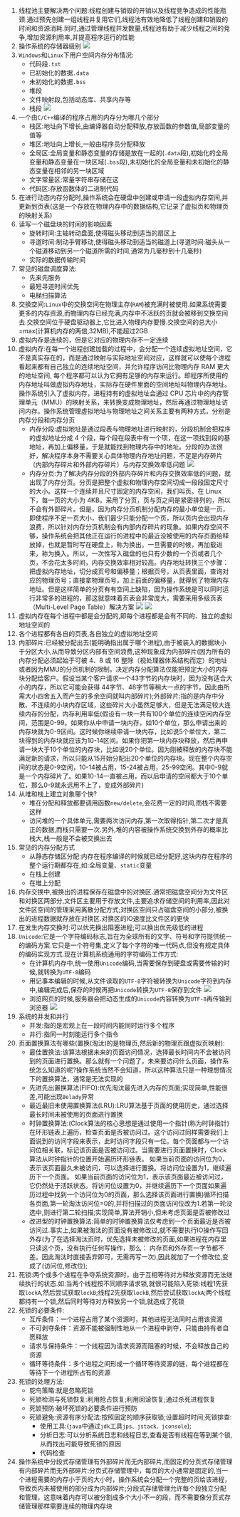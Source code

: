 1. 线程池主要解决两个问题:线程创建与销毁的开销以及线程竞争造成的性能瓶颈.通过预先创建一组线程并复用它们,线程池有效地降低了线程创建和销毁的时间和资源消耗.同时,通过管理线程并发数量,线程池有助于减少线程之间的竞争,增加资源利用率,并提高程序运行的性能
2. 操作系统的存储器级别
   ![](../markdown图像集/2025-04-12-17-32-03.png)
3. `Windows`和`Linux`下用户空间内存分布情况:
   * 代码段`.txt`
   * 已初始化的数据`.data`
   * 未初始化的数据`.bss`
   * 堆段
   * 文件映射段,包括动态库、共享内存等
   * 栈段
   ![](../markdown图像集/2025-05-14-22-37-30.png) 
4. 一个由`C/C++`编译的程序占用的内存分为哪几个部分
   * 栈区:地址向下增长,由编译器自动分配释放,存放函数的参数值,局部变量的值等
   * 堆区:地址向上增长,一般由程序员分配释放
   * 全局区:全局变量和静态变量的存储是放在一起的(`.data`段),初始化的全局变量和静态变量在一块区域(`.bss`段),未初始化的全局变量和未初始化的静态变量在相邻的另一块区域
   * 文字常量区:常量字符串存储在这
   * 代码区:存放函数体的二进制代码
5. 在进行动态内存分配时,操作系统会在硬盘中创建或申请一段虚拟内存空间,并更新到页表(这是一个存放在物理内存中的数据结构,它记录了虚拟页和物理页的映射关系)
6. 读写一个磁盘块的时间的影响因素
   * 旋转时间:主轴转动盘面,使得磁头移动到适当的扇区上
   * 寻道时间:制动手臂移动,使得磁头移动到适当的磁道上(寻道时间:磁头从一个磁道移动到另一个磁道所需的时间,通常为几毫秒到十几毫秒)
   * 实际的数据传输时间
7. 常见的磁盘调度算法:
   * 先来先服务
   * 最短寻道时间优先
   * 电梯扫描算法
8. 交换空间:`Linux`中的交换空间在物理主存(`RAM`)被充满时被使用.如果系统需要更多的内存资源,而物理内存已经充满,内存中不活跃的页就会被移到交换空间去.交换空间位于硬盘驱动器上,它比进入物理内存要慢.交换空间的总大小=max(计算机内存的两倍,32MB),不能超过2GB
9. 虚拟内存是连续的，但是它对应的物理内存不一定连续
10. 虚拟内存:在每⼀个进程创建加载的过程中，会分配⼀个连续虚拟地址空间，它不是真实存在的，⽽是通过映射与实际地址空间对应，这样就可以使每个进程看起来都有⾃⼰独⽴的连续地址空间，并允许程序访问⽐物理内存 RAM 更⼤的地址空间, 每个程序都可以认为它拥有⾜够的内存来运⾏。即程序所使用的内存地址叫做虚拟内存地址，实际存在硬件里面的空间地址叫物理内存地址。操作系统引入了虚拟内存，进程持有的虚拟地址会通过 CPU 芯片中的内存管理单元（MMU）的映射关系，来转换变成物理地址，然后再通过物理地址访问内存。操作系统管理虚拟地址与物理地址之间关系主要有两种方式，分别是内存分段和内存分页
    * 内存分段:虚拟地址是通过段表与物理地址进行映射的，分段机制会把程序的虚拟地址分成 4 个段，每个段在段表中有一个项，在这一项找到段的基地址，再加上偏移量，于是就能找到物理内存中的地址。分段的办法很好，解决程序本身不需要关心具体物理内存地址问题，不足是内存碎片（内部内存碎片和外部内存碎片）与内存交换效率低问题
    ![](../markdown图像集/2025-04-12-22-24-18.png) 
    * 内存分页:为了解决内存分段的外部内存碎片和内存交换效率低的问题，就出现了内存分页。分页是把整个虚拟和物理内存空间切成一段段固定尺寸的大小。这样一个连续并且尺寸固定的内存空间，我们叫页。在 Linux 下，每一页的大小为 4KB。采用了分页，页与页之间是紧密排列的，所以不会有外部碎片。但是，因为内存分页机制分配内存的最小单位是一页，即使程序不足一页大小，我们最少只能分配一个页，所以页内会出现内存浪费，所以针对内存分页机制会有内部内存碎片的现象。如果内存空间不够，操作系统会把其他正在运行的进程中的最近没被使用的内存页面给释放掉，也就是暂时写在硬盘上，称为换出。一旦需要的时候，再加载进来，称为换入。所以，一次性写入磁盘的也只有少数的一个页或者几个页，不会花太多时间，内存交换效率相对较高。内存地址转换三个步骤：把虚拟内存地址，切分成页号和偏移量；根据页号，从页表里面，查询对应的物理页号；直接拿物理页号，加上前面的偏移量，就得到了物理内存地址。但是这样简单的分页有有空间上缺陷，因为操作系统是可以同时运行非常多的进程的，那这就意味着页表会非常庞大，需要采用多级页表（Multi-Level Page Table）解决方案
    ![](../markdown图像集/2025-04-12-22-25-58.png)
    ![](../markdown图像集/2025-04-12-17-27-51.png)
11. 虚拟内存在每个进程中都是会分配的,即每个进程都是会有不同的、独立的虚拟地址空间的
12. 各个进程都有各自的页表,各自独立的虚拟地址空间
13. 内部碎片:已经被分配出去(能明确指出属于哪个进程),由于被装入的数据块小于分区大小,从而导致分区内部有空间浪费,这种现象成为内部碎片(因为所有的内存分配必须起始于可被 4、8 或 16 整除（视处理器体系结构而定）的地址或者因为MMU的分页机制的限制，决定内存分配算法仅能把预定大小的内存块分配给客户。假设当某个客户请求一个43字节的内存块时，因为没有适合大小的内存，所以它可能会获得 44字节、48字节等稍大一点的字节，因此由所需大小四舍五入而产生的多余空间就叫内部碎片);外部碎片:指的是内存中分散、不连续的小块内存区域，这些碎片大小虽然足够大，但是无法满足较大连续内存的分配，内存利用率低(假设有一块一共有100个单位的连续空闲内存空间，范围是0-99。如果你从中申请一块内存，如10个单位，那么申请出来的内存块就为0-9区间。这时候你继续申请一块内存，比如说5个单位大，第二块得到的内存块就应该为10-14区间。如果你把第一块内存块释放，然后再申请一块大于10个单位的内存块，比如说20个单位。因为刚被释放的内存块不能满足新的请求，所以只能从15开始分配出20个单位的内存块。现在整个内存空间的状态是0-9空闲，10-14被占用，15-24被占用，25-99空闲。其中0-9就是一个内存碎片了。如果10-14一直被占用，而以后申请的空间都大于10个单位，那么0-9就永远用不上了，变成外部碎片)
14. 从堆和栈上建立对象哪个快?
    * 堆在分配和释放都要调用函数`new/delete`,会花费一定的时间,而栈不需要这样
    * 访问堆的一个具体单元,需要两次访问内存,第一次取得指针,第二次才是真正的数据,而栈只需要一次.另外,堆的内容被操作系统交换到外存的概率比栈大,栈一般是不会被交换出去
15. 常见的内存分配方式
    * 从静态存储区分配:内存在程序编译的时候就已经分配好,这块内存在程序的整个运行期都存在,如:全局变量、`static`变量
    * 在栈上创建
    * 在堆上分配
16. 内存交换中,被换出的进程保存在磁盘中的对换区.通常把磁盘空间分为文件区和对换区两部分,文件区主要用于存放文件,主要追求存储空间的利用率,因此对文件区空间的管理采用离散分配方式;对换区空间只占磁盘空间的小部分,被换出的进程数据就存放在对换区.对换区的IO速度比文件区的更快
17. 在发生内存交换时:可以优先换出阻塞进程;可以换出优先级低的进程
18. `Unicode`:它是一个字符编码标志,旨在为全球所有的文字、符号和字符提供统一的编码方案.它只是一个符号集,定义了每个字符的唯一代码点,但没有规定具体的编码实现方式.现在计算机系统通用的字符编码工作方式:
    * 在计算机内存中,统一使用`Unicode`编码,当需要保存到硬盘或需要传输的时候,就转换为`UTF-8`编码
    * 用记事本编辑的时候,从文件读取的`UTF-8`字符被转换为`Unicode`字符到内存中,编辑完成后,保存的时候再把`Unicode`转换为`UTF-8`保存到文件
    ![](../markdown图像集/2025-04-12-21-29-16.png)
    * 浏览网页的时候,服务器会把动态生成的`Unicode`内容转换为`UTF-8`再传输到浏览器
    ![](../markdown图像集/2025-04-12-21-31-43.png)
19. 系统的并发和并行
    * 并发:指的是宏观上在一段时间内能同时运行多个程序
    * 并行:指同一时刻能运行多个指令
20. 页面置换算法有哪些(置换(淘汰)的是物理页,然后新的物理页跟虚拟页映射):
    * 最佳置换法:该算法根据未来的⻚⾯访问情况，选择最⻓时间内不会被访问到的⻚⾯进⾏置换。那么就有⼀个问题了，未来要访问什么⻚⾯，操作系统怎么知道的呢?操作系统当然不会知道，所以这种算法只是⼀种理想情况下的置换算法，通常是⽆法实现的
    * 先进先出置换算法(FIFO):优先淘汰最先进入内存的页面;实现简单,性能很差,可能出现`Belady`异常
    * 最近最旧未使用置换算法(LRU):LRU算法基于页面的使⽤历史，通过选择最长时间未被使⽤的页面进⾏置换
    * 时钟置换算法:(Clock算法的核⼼思想是通过使⽤⼀个指针(称为时钟指针)在环形链表上遍历，检查页面是否被访问过。这个访问过同样需要我们上⾯说到的访问字段来表示，此时访问字段只有⼀位。每个页面都与⼀个访问位相关联，标记该页面是否被访问过。当需要进⾏⻚⾯置换时，Clock算法从时钟指针的位置开始遍历环形链表。 如果当前页面的访问位为0，表示该页面最久未被访问，可以选择进⾏置换。将访问位设置为1，继续遍历下⼀个页面。 如果当前页面的访问位为1，表示该页面最近被访问过，它仍然处于活跃状态。将访问位设置为0，并继续遍历下⼀个页面如果遍历过程中找到⼀个访问位为0的页面，那么选择该页面进⾏置换)循环扫描各页面,第一轮淘汰访问位=0的,并将扫描过的页面访问位改为1.若第一轮没选中,则进行第二轮扫描;实现简单,算法开销小,但未考虑页面是否被修改过
    * 改进型的时钟置换算法:简单的时钟置换算法仅考虑到一个页面最近是否被访问过.事实上,如果被淘汰的页面没有被修改过,就不需要执行IO操作写回外存(为了在选择淘汰页时，优先选择未被修改的页面,如果进程在内存里只读这个页，没有执行任何写操作，那么：
内存页和外存页一字节都不差。因此淘汰时直接丢弃即可，无需再写一次),因此就加了一个修改位,变成了(访问位,修改位);
21. 死锁:两个或多个进程在争夺系统资源时，由于互相等待对⽅释放资源⽽⽆法继续执⾏的状态.如:当两个线程按不同顺序请求锁,就很可能陷入死锁:线程1先获取`lockA`,然后尝试获取`lockB`;线程2先获取`lockB`,然后尝试获取`lockA`;两个线程都持有一个锁,然后同时等待对方释放另一个锁,就造成了死锁
22. 死锁的必要条件:
    * 互斥条件：⼀个进程占⽤了某个资源时，其他进程⽆法同时占⽤该资源
    * 不可剥夺条件：资源不能被强制性地从⼀个进程中剥夺，只能由持有者⾃愿释放
    * 请求与保持条件：⼀个线程因为请求资源⽽阻塞的时候，不会释放⾃⼰的资源
    * 循环等待条件：多个进程之间形成⼀个循环等待资源的链，每个进程都在等待下⼀个进程所占有的资源
23. 死锁的处理方法:
    * 鸵鸟策略:就是忽略死锁
    * 死锁检测与死锁恢复:利用抢占恢复;利用回滚恢复;通过杀死进程恢复
    * 死锁预防:破坏死锁的必要条件进行预防
    * 死锁避免:资源有序分配法:按照固定的顺序获取锁;设置超时时间;死锁排查:
        - 使用工具:(`java`中通过`jdk`工具`jps、jstack、jconsole`);
        - 分析日志:可以分析系统日志和线程日志,查看是否有线程在等到某个锁,从而找出可能导致死锁的原因
        - 代码检查
24. 操作系统中分段式存储管理有外部碎片而无内部碎片,而固定的分页式存储管理有内部碎片而无外部碎片:分页式存储管理中，每页的大小通常是固定的,当一个进程需要的内存小于页的大小时，操作系统会分配一个完整的页给该进程，导致页内未被使用的部分成为内部碎片;分段式存储管理允许每个段独立分配和管理，这意味着内存可以被分割成多个大小不一的段，而不需要像分页式存储管理那样需要连续的物理内存块
